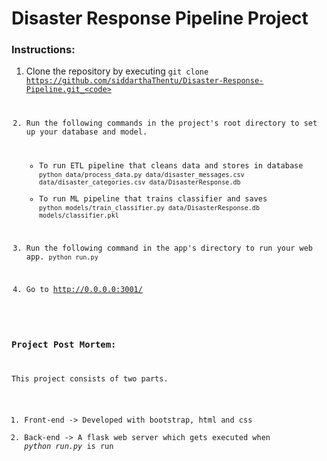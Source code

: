 # Disaster Response Pipeline Project

### Instructions:
1. Clone the repository by executing <code>git clone https://github.com/siddarthaThentu/Disaster-Response-Pipeline.git_<code>

2. Run the following commands in the project's root directory to set up your database and model.

    - To run ETL pipeline that cleans data and stores in database
        `python data/process_data.py data/disaster_messages.csv data/disaster_categories.csv data/DisasterResponse.db`
    - To run ML pipeline that trains classifier and saves
        `python models/train_classifier.py data/DisasterResponse.db models/classifier.pkl`

3. Run the following command in the app's directory to run your web app.
    `python run.py`

3. Go to http://0.0.0.0:3001/

### Project Post Mortem:

This project consists of two parts.
1. Front-end -> Developed with bootstrap, html and css
2. Back-end -> A flask web server which gets executed when _python run.py_ is run

